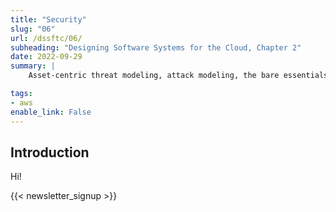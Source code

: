 ```yaml
---
title: "Security"
slug: "06"
url: /dssftc/06/
subheading: "Designing Software Systems for the Cloud, Chapter 2"
date: 2022-09-29
summary: |
    Asset-centric threat modeling, attack modeling, the bare essentials.

tags:
- aws
enable_link: False
---
```


## Introduction

Hi!

{{< newsletter_signup >}}